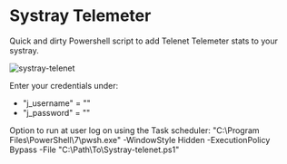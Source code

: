 # Systray Telemeter
Quick and dirty Powershell script to add Telenet Telemeter stats to your systray.

![systray-telenet](https://user-images.githubusercontent.com/3694374/222962465-07095efe-e645-49cc-acb5-704a60286408.png)

Enter your credentials under:
- "j_username" = ""
- "j_password" = ""

Option to run at user log on using the Task scheduler:
"C:\Program Files\PowerShell\7\pwsh.exe" -WindowStyle Hidden -ExecutionPolicy Bypass -File "C:\Path\To\Systray-telenet.ps1"
